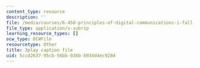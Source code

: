 ```yaml
---
content_type: resource
description: ''
file: /media/courses/6-450-principles-of-digital-communications-i-fall-2006/5ccd263795cb56bb936bb934d4ec9284_zkR2TT7x8uQ.vtt
file_type: application/x-subrip
learning_resource_types: []
ocw_type: OCWFile
resourcetype: Other
title: 3play caption file
uid: 5ccd2637-95cb-56bb-936b-b934d4ec9284
---
```

